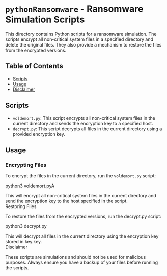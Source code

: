 # `pythonRansomware` - Ransomware Simulation Scripts

This directory contains Python scripts for a ransomware simulation. The scripts encrypt all non-critical system files in a specified directory and delete the original files. They also provide a mechanism to restore the files from the encrypted versions.

## Table of Contents

- [Scripts](#scripts)
- [Usage](#usage)
- [Disclaimer](#disclaimer)

## Scripts

- `voldemort.py`: This script encrypts all non-critical system files in the current directory and sends the encryption key to a specified host.
- `decrypt.py`: This script decrypts all files in the current directory using a provided encryption key.

## Usage

### Encrypting Files

To encrypt the files in the current directory, run the `voldemort.py` script:

python3 voldemort.pyA

This will encrypt all non-critical system files in the current directory and send the encryption key to the host specified in the script.  
Restoring Files

To restore the files from the encrypted versions, run the decrypt.py script:

python3 decrypt.py

This will decrypt all files in the current directory using the encryption key stored in key.key.  
Disclaimer

These scripts are simulations and should not be used for malicious purposes. Always ensure you have a backup of your files before running the scripts.